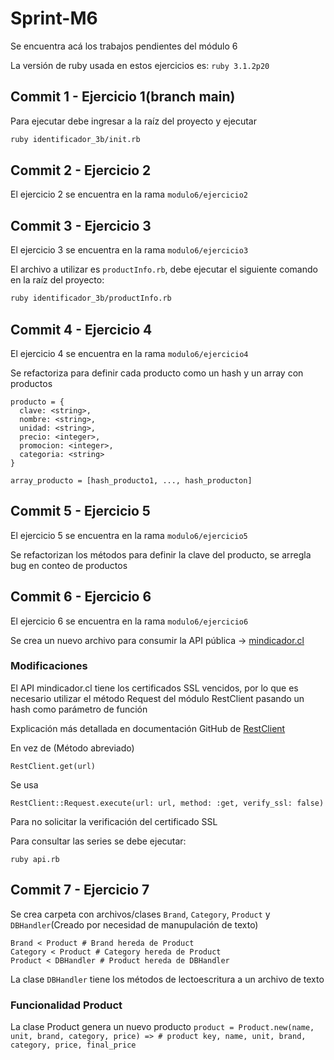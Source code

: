 # Sprint-M6

Se encuentra acá los trabajos pendientes del módulo 6

La versión de ruby usada en estos ejercicios es: `ruby 3.1.2p20`

## Commit 1 - Ejercicio 1(branch main)
Para ejecutar debe ingresar a la raíz del proyecto y ejecutar
``` BASH
ruby identificador_3b/init.rb
```
## Commit 2 - Ejercicio 2
El ejercicio 2 se encuentra en la rama `modulo6/ejercicio2`

## Commit 3 - Ejercicio 3
El ejercicio 3 se encuentra en la rama `modulo6/ejercicio3`

El archivo a utilizar es `productInfo.rb`, debe ejecutar el siguiente comando en la raíz del proyecto:
``` BASH
ruby identificador_3b/productInfo.rb
```

## Commit 4 - Ejercicio 4
El ejercicio 4 se encuentra en la rama `modulo6/ejercicio4`

Se refactoriza para definir cada producto como un hash y un array con productos
```
producto = {
  clave: <string>,
  nombre: <string>,
  unidad: <string>,
  precio: <integer>,
  promocion: <integer>,
  categoria: <string>
}

array_producto = [hash_producto1, ..., hash_producton]
```

## Commit 5 - Ejercicio 5
El ejercicio 5 se encuentra en la rama `modulo6/ejercicio5`

Se refactorizan los métodos para definir la clave del producto, se arregla bug en conteo de productos

## Commit 6 - Ejercicio 6
El ejercicio 6 se encuentra en la rama `modulo6/ejercicio6`

Se crea un nuevo archivo para consumir la API pública -> [mindicador.cl](mindicador.cl)

### Modificaciones
El API mindicador.cl tiene los certificados SSL vencidos, por lo que es necesario utilizar el método Request del módulo RestClient pasando un hash como parámetro de función

Explicación más detallada en documentación GitHub de [RestClient](https://github.com/rest-client/rest-client/blob/master/lib/restclient.rb#L65)

En vez de (Método abreviado)
```
RestClient.get(url)
```
Se usa
```
RestClient::Request.execute(url: url, method: :get, verify_ssl: false)
```

Para no solicitar la verificación del certificado SSL

Para consultar las series se debe ejecutar: 
```
ruby api.rb
```

## Commit 7 - Ejercicio 7

Se crea carpeta con archivos/clases `Brand`, `Category`, `Product` y `DBHandler`(Creado por necesidad de manupulación de texto)

``` 
Brand < Product # Brand hereda de Product
Category < Product # Category hereda de Product
Product < DBHandler # Product hereda de DBHandler
``` 

La clase `DBHandler` tiene los métodos de lectoescritura a un archivo de texto
### Funcionalidad Product

La clase Product genera un nuevo producto `product = Product.new(name, unit, brand, category, price) => # product key, name, unit, brand, category, price, final_price`
